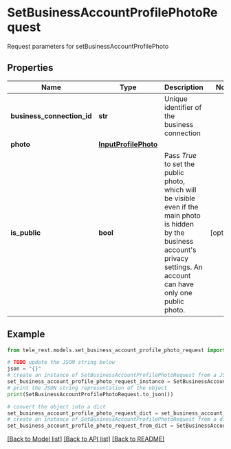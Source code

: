 # SetBusinessAccountProfilePhotoRequest

Request parameters for setBusinessAccountProfilePhoto

## Properties

Name | Type | Description | Notes
------------ | ------------- | ------------- | -------------
**business_connection_id** | **str** | Unique identifier of the business connection | 
**photo** | [**InputProfilePhoto**](InputProfilePhoto.md) |  | 
**is_public** | **bool** | Pass *True* to set the public photo, which will be visible even if the main photo is hidden by the business account&#39;s privacy settings. An account can have only one public photo. | [optional] 

## Example

```python
from tele_rest.models.set_business_account_profile_photo_request import SetBusinessAccountProfilePhotoRequest

# TODO update the JSON string below
json = "{}"
# create an instance of SetBusinessAccountProfilePhotoRequest from a JSON string
set_business_account_profile_photo_request_instance = SetBusinessAccountProfilePhotoRequest.from_json(json)
# print the JSON string representation of the object
print(SetBusinessAccountProfilePhotoRequest.to_json())

# convert the object into a dict
set_business_account_profile_photo_request_dict = set_business_account_profile_photo_request_instance.to_dict()
# create an instance of SetBusinessAccountProfilePhotoRequest from a dict
set_business_account_profile_photo_request_from_dict = SetBusinessAccountProfilePhotoRequest.from_dict(set_business_account_profile_photo_request_dict)
```
[[Back to Model list]](../README.md#documentation-for-models) [[Back to API list]](../README.md#documentation-for-api-endpoints) [[Back to README]](../README.md)


